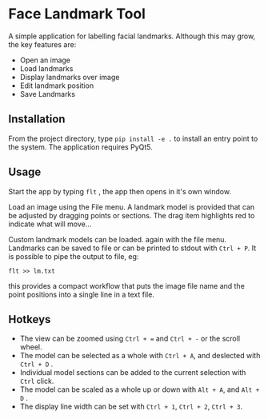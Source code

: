 # Face Landmark Tool

A simple application for labelling facial landmarks. Although this may grow, the
key features are:

* Open an image
* Load landmarks
* Display landmarks over image
* Edit landmark position
* Save Landmarks

## Installation

From the project directory, type `pip install -e .` to install an entry point to
the system. The application requires PyQt5.

## Usage

Start the app by typing `flt` , the app then opens in it's own window.

Load an image using the File menu.
A landmark model is provided that can be adjusted by dragging points or sections.
The drag item highlights red to indicate what will move...

Custom landmark models can be loaded. again with the file menu.
Landmarks can be saved to file or can be printed to stdout with `Ctrl + P`.
It is possible to pipe the output to file, eg:

    flt >> lm.txt

this provides a compact workflow that puts the image file name and the
point positions into a single line in a text file.

## Hotkeys

* The view can be zoomed using `Ctrl + =` and `Ctrl + -` or the scroll wheel.
* The model can be selected as a whole with `Ctrl + A`, and deslected with `Ctrl + D` .
* Individual model sections can be added to the current selection with `Ctrl` click.
* The model can be scaled as a whole up or down with `Alt + A`, and `Alt + D` .
* The display line width can be set with `Ctrl + 1`, `Ctrl + 2`, `Ctrl + 3`.

